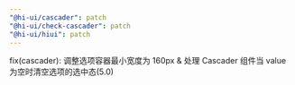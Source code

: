 ```yaml
---
"@hi-ui/cascader": patch
"@hi-ui/check-cascader": patch
"@hi-ui/hiui": patch
---
```


fix(cascader): 调整选项容器最小宽度为 160px & 处理 Cascader 组件当 value 为空时清空选项的选中态(5.0)
